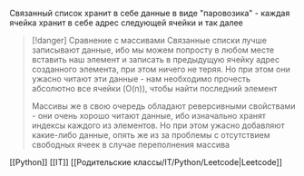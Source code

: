 Связанный список хранит в себе данные в виде "паровозика" - каждая ячейка хранит в себе адрес следующей ячейки и так далее

>[!danger] Сравнение с массивами
>Связанные списки лучше записывают данные, ибо мы можем попросту в любом месте вставить наш элемент и записать в предыдущую ячейку адрес созданного элемента, при этом ничего не теряя. Но при этом они ужасно читают эти данные - нам необходимо прочесть абсолютно все ячейки (O(n)), чтобы найти последний элемент
>
>Массивы же в свою очередь обладают реверсивными свойствами - они очень хорошо читают данные, ибо изначально хранят индексы каждого из элементов. Но при этом ужасно добавляют какие-либо данные, опять же из за проблемы с отсутствием свободных ячеек в случае переполнения массива

[[Python]] [[IT]] [[Родительские классы/IT/Python/Leetcode|Leetcode]]


